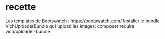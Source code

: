 # recette
Les templates de Bootswatch : https://bootswatch.com/
Installer le bundle VichUploaderBundle qui upload les images: composer require vich/uploader-bundle
